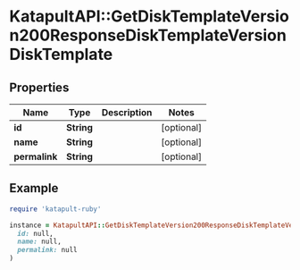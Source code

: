 # KatapultAPI::GetDiskTemplateVersion200ResponseDiskTemplateVersionDiskTemplate

## Properties

| Name | Type | Description | Notes |
| ---- | ---- | ----------- | ----- |
| **id** | **String** |  | [optional] |
| **name** | **String** |  | [optional] |
| **permalink** | **String** |  | [optional] |

## Example

```ruby
require 'katapult-ruby'

instance = KatapultAPI::GetDiskTemplateVersion200ResponseDiskTemplateVersionDiskTemplate.new(
  id: null,
  name: null,
  permalink: null
)
```

